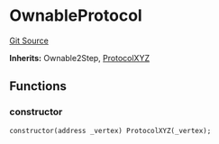 # OwnableProtocol
[Git Source](https://github.com/llama-community/vertex-v1/blob/e34741a8cdaa6c1dda28570d75bad71cc5c1aa21/src/mock/OwnableProtocol.sol)

**Inherits:**
Ownable2Step, [ProtocolXYZ](/src/mock/ProtocolXYZ.sol/contract.ProtocolXYZ.md)


## Functions
### constructor


```solidity
constructor(address _vertex) ProtocolXYZ(_vertex);
```

